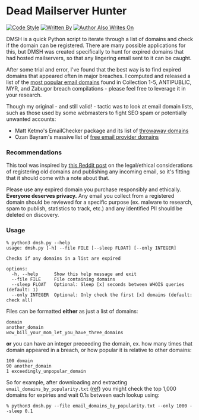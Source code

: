 # Dead Mailserver Hunter

[![Code Style](https://img.shields.io/badge/code%20style-black-black)](https://github.com/psf/black)
[![Written By](https://img.shields.io/badge/written%20by-some%20nerd-red.svg)](https://chris.partridge.tech)
[![Author Also Writes On](https://img.shields.io/mastodon/follow/108210086817505115?domain=https%3A%2F%2Fcybersecurity.theater)](https://cybersecurity.theater/@tweedge)

DMSH is a quick Python script to iterate through a list of domains and check if the domain can be registered. There are many possible applications for this, but DMSH was created specifically to hunt for expired domains that had hosted mailservers, so that any lingering email sent to it can be caught.

After some trial and error, I've found that the best way is to find expired domains that appeared often in major breaches. I computed and released a list of the [most popular email domains](https://chris.partridge.tech/data/most-popular-email-domains-collections-1-5-etc/) found in Collection 1-5, ANTIPUBLIC, MYR, and Zabugor breach compilations - please feel free to leverage it in your research.

Though my original - and still valid! - tactic was to look at email domain lists, such as those used by some webmasters to fight SEO spam or potentially unwanted accounts:
* Matt Ketmo's EmailChecker package and its list of [throwaway domains](https://github.com/MattKetmo/EmailChecker/blob/master/res/throwaway_domains.txt)
* Ozan Bayram's massive list of [free email provider domains](https://gist.github.com/okutbay/5b4974b70673dfdcc21c517632c1f984)

### Recommendations

This tool was inspired by [this Reddit post](https://www.reddit.com/r/cybersecurity/comments/xm8qtm/legality_of_making_an_email_feed_from_by_using/) on the legal/ethical considerations of registering old domains and publishing any incoming email, so it's fitting that it should come with a note about that.

Please use any expired domain you purchase responsibly and ethically. **Everyone deserves privacy.** Any email you collect from a registered domain should be reviewed for a specific purpose (ex. malware to research, spam to publish, statistics to track, etc.) and any identified PII should be deleted on discovery.

### Usage

```
% python3 dmsh.py --help
usage: dmsh.py [-h] --file FILE [--sleep FLOAT] [--only INTEGER]

Checks if any domains in a list are expired

options:
  -h, --help      Show this help message and exit
  --file FILE     File containing domains
  --sleep FLOAT   Optional: Sleep [x] seconds between WHOIS queries (default: 1)
  --only INTEGER  Optional: Only check the first [x] domains (default: check all)
```

Files can be formatted **either** as just a list of domains:

```
domain
another_domain
wow_bill_your_mom_let_you_have_three_domains
```

**or** you can have an integer preceeding the domain, ex. how many times that domain appeared in a breach, or how popular it is relative to other domains:

```
100 domain
90 another_domain
1 exceedingly_unpopular_domain
```

So for example, after downloading and extracting `email_domains_by_popularity.txt` ([ref](https://chris.partridge.tech/data/most-popular-email-domains-collections-1-5-etc/)) you might check the top 1,000 domains for expiries and wait 0.1s between each lookup using:

```
% python3 dmsh.py --file email_domains_by_popularity.txt --only 1000 --sleep 0.1
```